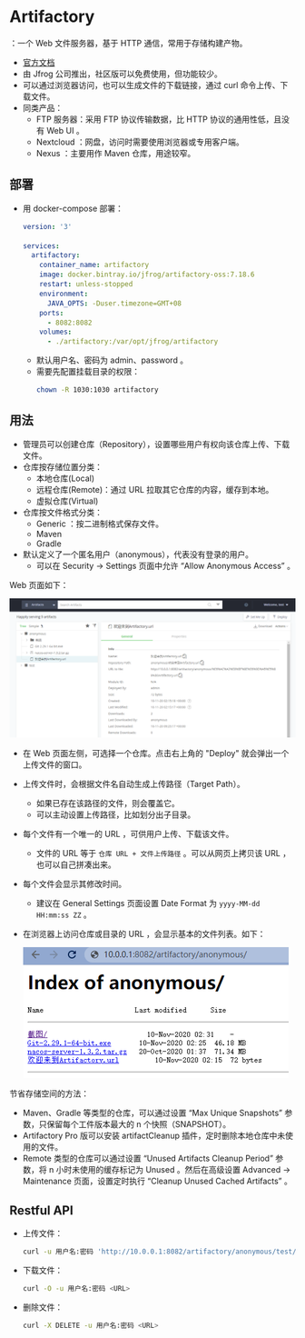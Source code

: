 # Artifactory

：一个 Web 文件服务器，基于 HTTP 通信，常用于存储构建产物。
- [官方文档](https://www.jfrog.com/confluence/display/RTF6X)
- 由 Jfrog 公司推出，社区版可以免费使用，但功能较少。
- 可以通过浏览器访问，也可以生成文件的下载链接，通过 curl 命令上传、下载文件。
- 同类产品：
  - FTP 服务器：采用 FTP 协议传输数据，比 HTTP 协议的通用性低，且没有 Web UI 。
  - Nextcloud ：网盘，访问时需要使用浏览器或专用客户端。
  - Nexus ：主要用作 Maven 仓库，用途较窄。

## 部署

- 用 docker-compose 部署：
  ```yml
  version: '3'

  services:
    artifactory:
      container_name: artifactory
      image: docker.bintray.io/jfrog/artifactory-oss:7.18.6
      restart: unless-stopped
      environment:
        JAVA_OPTS: -Duser.timezone=GMT+08
      ports:
        - 8082:8082
      volumes:
        - ./artifactory:/var/opt/jfrog/artifactory
  ```
  - 默认用户名、密码为 admin、password 。
  - 需要先配置挂载目录的权限：
    ```sh
    chown -R 1030:1030 artifactory
    ```

## 用法

- 管理员可以创建仓库（Repository），设置哪些用户有权向该仓库上传、下载文件。
- 仓库按存储位置分类：
  - 本地仓库(Local)
  - 远程仓库(Remote)：通过 URL 拉取其它仓库的内容，缓存到本地。
  - 虚拟仓库(Virtual)
- 仓库按文件格式分类：
  - Generic ：按二进制格式保存文件。
  - Maven
  - Gradle
- 默认定义了一个匿名用户（anonymous），代表没有登录的用户。
  - 可以在 Security -> Settings 页面中允许 “Allow Anonymous Access” 。

Web 页面如下：

![](./Artifactory_1.png)

- 在 Web 页面左侧，可选择一个仓库。点击右上角的 "Deploy" 就会弹出一个上传文件的窗口。
- 上传文件时，会根据文件名自动生成上传路径（Target Path）。
  - 如果已存在该路径的文件，则会覆盖它。
  - 可以主动设置上传路径，比如划分出子目录。
- 每个文件有一个唯一的 URL ，可供用户上传、下载该文件。
  - 文件的 URL 等于 ` 仓库 URL + 文件上传路径 ` 。可以从网页上拷贝该 URL ，也可以自己拼凑出来。
- 每个文件会显示其修改时间。
  - 建议在 General Settings 页面设置 Date Format 为 `yyyy-MM-dd HH:mm:ss ZZ` 。
- 在浏览器上访问仓库或目录的 URL ，会显示基本的文件列表。如下：

  ![](./Artifactory_2.png)

节省存储空间的方法：
- Maven、Gradle 等类型的仓库，可以通过设置 “Max Unique Snapshots” 参数，只保留每个工件版本最大的 n 个快照（SNAPSHOT）。
- Artifactory Pro 版可以安装 artifactCleanup 插件，定时删除本地仓库中未使用的文件。
- Remote 类型的仓库可以通过设置 “Unused Artifacts Cleanup Period” 参数，将 n 小时未使用的缓存标记为 Unused 。然后在高级设置 Advanced -> Maintenance 页面，设置定时执行 “Cleanup Unused Cached Artifacts” 。

## Restful API

- 上传文件：
  ```sh
  curl -u 用户名:密码 'http://10.0.0.1:8082/artifactory/anonymous/test/1.zip' -T 1.zip > /dev/null
  ```

- 下载文件：
  ```sh
  curl -O -u 用户名:密码 <URL>
  ```

- 删除文件：
  ```sh
  curl -X DELETE -u 用户名:密码 <URL>
  ```
